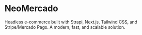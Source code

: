 # NeoMercado
Headless e-commerce built with Strapi, Next.js, Tailwind CSS, and Stripe/Mercado Pago. A modern, fast, and scalable solution.
